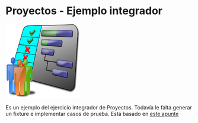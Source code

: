 # Proyectos - Ejemplo integrador

<img src="img/project-schedule.png" height="200" width="200">

Es un ejemplo del ejercicio integrador de Proyectos.
Todavía le falta generar un fixture e implementar casos de prueba.
Está basado en [este apunte](https://docs.google.com/document/d/1KodgJXVN4pEvR_YqAxnvHDfMpVbzh7CCDXdDtlTOyy4/edit?usp=sharing)

